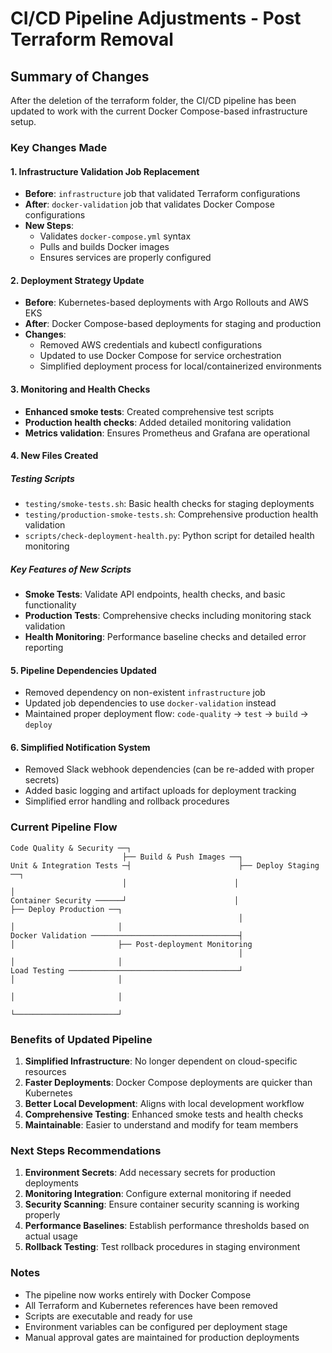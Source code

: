 # CI/CD Pipeline Adjustments - Post Terraform Removal

## Summary of Changes

After the deletion of the terraform folder, the CI/CD pipeline has been updated to work with the current Docker Compose-based infrastructure setup.

### Key Changes Made

#### 1. Infrastructure Validation Job Replacement
- **Before**: `infrastructure` job that validated Terraform configurations
- **After**: `docker-validation` job that validates Docker Compose configurations
- **New Steps**:
  - Validates `docker-compose.yml` syntax
  - Pulls and builds Docker images
  - Ensures services are properly configured

#### 2. Deployment Strategy Update
- **Before**: Kubernetes-based deployments with Argo Rollouts and AWS EKS
- **After**: Docker Compose-based deployments for staging and production
- **Changes**:
  - Removed AWS credentials and kubectl configurations
  - Updated to use Docker Compose for service orchestration
  - Simplified deployment process for local/containerized environments

#### 3. Monitoring and Health Checks
- **Enhanced smoke tests**: Created comprehensive test scripts
- **Production health checks**: Added detailed monitoring validation
- **Metrics validation**: Ensures Prometheus and Grafana are operational

#### 4. New Files Created

##### Testing Scripts
- `testing/smoke-tests.sh`: Basic health checks for staging deployments
- `testing/production-smoke-tests.sh`: Comprehensive production health validation
- `scripts/check-deployment-health.py`: Python script for detailed health monitoring

##### Key Features of New Scripts
- **Smoke Tests**: Validate API endpoints, health checks, and basic functionality
- **Production Tests**: Comprehensive checks including monitoring stack validation
- **Health Monitoring**: Performance baseline checks and detailed error reporting

#### 5. Pipeline Dependencies Updated
- Removed dependency on non-existent `infrastructure` job
- Updated job dependencies to use `docker-validation` instead
- Maintained proper deployment flow: `code-quality` → `test` → `build` → `deploy`

#### 6. Simplified Notification System
- Removed Slack webhook dependencies (can be re-added with proper secrets)
- Added basic logging and artifact uploads for deployment tracking
- Simplified error handling and rollback procedures

### Current Pipeline Flow

```
Code Quality & Security ──┐
                         ├── Build & Push Images ──┐
Unit & Integration Tests ─┤                        ├── Deploy Staging ──┐
                         │                        │                     │
Container Security ──────┘                        │                     ├── Deploy Production ──┐
                                                   │                     │                       │
Docker Validation ─────────────────────────────────┤                     │                       ├── Post-deployment Monitoring
                                                   │                     │                       │
Load Testing ──────────────────────────────────────┘                     │                       │
                                                                         │                       │
                                                                         └───────────────────────┘
```

### Benefits of Updated Pipeline

1. **Simplified Infrastructure**: No longer dependent on cloud-specific resources
2. **Faster Deployments**: Docker Compose deployments are quicker than Kubernetes
3. **Better Local Development**: Aligns with local development workflow
4. **Comprehensive Testing**: Enhanced smoke tests and health checks
5. **Maintainable**: Easier to understand and modify for team members

### Next Steps Recommendations

1. **Environment Secrets**: Add necessary secrets for production deployments
2. **Monitoring Integration**: Configure external monitoring if needed
3. **Security Scanning**: Ensure container security scanning is working properly
4. **Performance Baselines**: Establish performance thresholds based on actual usage
5. **Rollback Testing**: Test rollback procedures in staging environment

### Notes

- The pipeline now works entirely with Docker Compose
- All Terraform and Kubernetes references have been removed
- Scripts are executable and ready for use
- Environment variables can be configured per deployment stage
- Manual approval gates are maintained for production deployments
